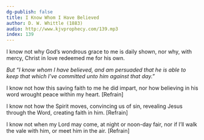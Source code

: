 ```yaml
---
dg-publish: false
title: I Know Whom I Have Believed
author: D. W. Whittle (1883)
audio: http://www.kjvprophecy.com/139.mp3
index: 139
---
```


I know not why God’s wondrous grace
to me is daily shown,
nor why, with mercy, Christ in love
redeemed me for his own.

*But “I know whom I have believed,
and am persuaded that he is able
to keep that which I’ve committed
unto him against that day.”*

I know not how this saving faith
to me he did impart,
nor how believing in his word
wrought peace within my heart. [Refrain]

I know not how the Spirit moves,
convincing us of sin,
revealing Jesus through the Word,
creating faith in him. [Refrain]

I know not when my Lord may come,
at night or noon-day fair,
nor if I’ll walk the vale with him,
or meet him in the air. [Refrain]